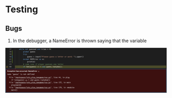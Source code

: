 # Testing



## Bugs

1. In the debugger, a NameError is thrown saying that the variable 

![name_error](assets/images/screenshots/name_error.png)



